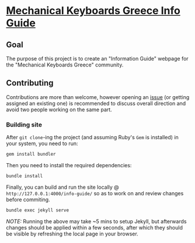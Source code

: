 # [Mechanical Keyboards Greece Info Guide](https://mechanicalkeyboardsgreece.github.io/info-guide/)

## Goal
The purpose of this project is to create an "Information Guide" webpage for the "Mechanical Keyboards Greece" community.

## Contributing
Contributions are more than welcome, however opening an [issue](https://github.com/MechanicalKeyboardsGreece/info-guide/issues?q=is%3Aissue+is%3Aopen+sort%3Aupdated-desc) (or getting assigned an existing one) is recommended to discuss overall direction and avoid two people working on the same part.

### Building site
After `git clone`-ing the project (and assuming Ruby's `Gem` is installed) in your system, you need to run:
```bash
gem install bundler
```

Then you need to install the required dependencies:
```bash
bundle install
```

Finally, you can build and run the site locally @ `http://127.0.0.1:4000/info-guide/` so as to work on and review changes before commiting.
```bash
bundle exec jekyll serve
```
*NOTE:* Running the above may take ~5 mins to setup Jekyll, but afterwards changes should be applied within a few seconds, after which they should be visible by refreshing the local page in your browser.